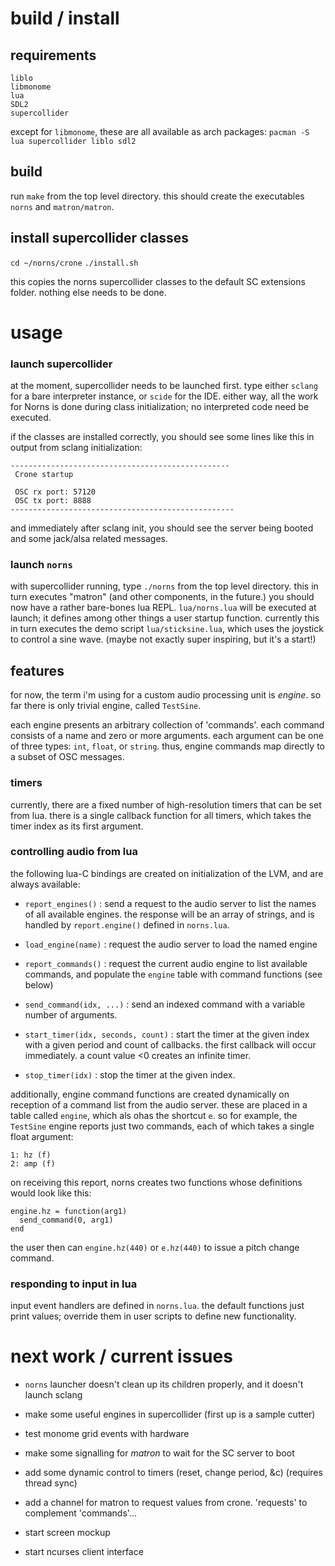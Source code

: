 # build / install

## requirements

```
liblo
libmonome
lua 
SDL2
supercollider
```

except for `libmonome`, these are all available as arch packages:
`pacman -S lua supercollider liblo sdl2`

## build

run `make` from the top level directory. this should create the executables `norns` and `matron/matron`.

## install supercollider classes

`cd ~/norns/crone`
`./install.sh`

this copies the norns supercollider classes to the default SC extensions folder. nothing else needs to be done.

# usage

### launch supercollider

at the moment, supercollider needs to be launched first. type either `sclang` for a bare interpreter instance, or `scide` for the IDE. either way, all the work for Norns is done during class initialization; no interpreted code need be executed. 

if the classes are installed correctly, you should see some lines like this in output from sclang initialization: 
```
-------------------------------------------------
 Crone startup

 OSC rx port: 57120
 OSC tx port: 8888
--------------------------------------------------
```

and immediately after sclang init, you should see the server being booted and some jack/alsa related messages. 

### launch `norns`

with supercollider running, type `./norns` from the top level directory. this in turn executes "matron" (and other components, in the future.) you should now have a rather bare-bones lua REPL. `lua/norns.lua` will be executed at launch; it defines among other things a user startup function. currently this in turn executes the demo script `lua/sticksine.lua`, which uses the joystick to control a sine wave. (maybe not exactly super inspiring, but it's a start!)

## features

for now, the term i'm using for a custom audio processing unit is *engine*. so far there is only trivial engine, called `TestSine`. 

each engine presents an arbitrary collection of 'commands'. each command consists of a name and zero or more arguments. each argument can be one of three types: `int`, `float`, or `string`. thus, engine commands map directly to a subset of OSC messages.

### timers 

currently, there are a fixed number of high-resolution timers that can be set from lua. there is a single callback function for all timers, which takes the timer index as its first argument. 

### controlling audio from lua

the following lua-C bindings are created on initialization of the LVM, and are always available:

- `report_engines()` : send a request to the audio server to list the names of all available engines. the response will be an array of strings, and is handled by `report.engine()` defined in `norns.lua`.

- `load_engine(name)` : request the audio server to load the named engine

- `report_commands()` : request the current audio engine to list available commands, and populate the `engine` table with command functions (see below)

- `send_command(idx, ...)` : send an indexed command with a variable number of arguments. 

- `start_timer(idx, seconds, count)` : start the timer at the given index with a given period and count of callbacks. the first callback will occur immediately. a count value <0 creates an infinite timer.

- `stop_timer(idx)` : stop the timer at the given index.

additionally, engine command functions are created dynamically on reception of a command list from the audio server. these are placed in a table called `engine`, which als ohas the shortcut `e`. so for example, the `TestSine` engine reports just two commands, each of which takes a single float argument:
```
1: hz (f)
2: amp (f)
```

on receiving this report, norns creates two functions whose definitions would look like this:
```
engine.hz = function(arg1) 
  send_command(0, arg1)
end
```

the user then can `engine.hz(440)` or `e.hz(440)` to issue a pitch change command.

### responding to input in lua

input event handlers are defined in `norns.lua`. the default functions just print values; override them in user scripts to define new functionality.


# next work / current issues

- `norns` launcher doesn't clean up its children properly, and it doesn't launch sclang

- make some useful engines in supercollider (first up is a sample cutter)

- test monome grid events with hardware

- make some signalling for *matron* to wait for the SC server to boot

- add some dynamic control to timers (reset, change period, &c) (requires thread sync)

- add a channel for matron to request values from crone. 'requests' to complement 'commands'...

- start screen mockup

- start ncurses client interface
